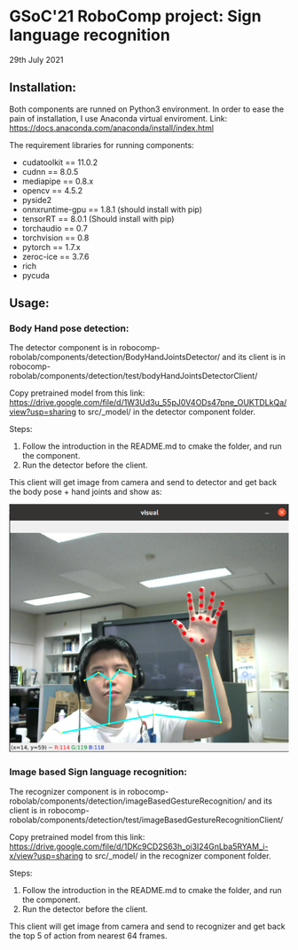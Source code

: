 # GSoC'21 RoboComp project: Sign language recognition

29th July 2021

## Installation:
Both components are runned on Python3 environment. In order to ease the pain of installation, I use Anaconda virtual enviroment. Link: https://docs.anaconda.com/anaconda/install/index.html

The requirement libraries for running components:
+ cudatoolkit == 11.0.2
+ cudnn == 8.0.5
+ mediapipe == 0.8.x
+ opencv == 4.5.2
+ pyside2 
+ onnxruntime-gpu == 1.8.1 (should install with pip)
+ tensorRT == 8.0.1 (Should install with pip)
+ torchaudio == 0.7 
+ torchvision == 0.8   
+ pytorch == 1.7.x
+ zeroc-ice == 3.7.6
+ rich 
+ pycuda


## Usage:
### Body Hand pose detection:
The detector component is in robocomp-robolab/components/detection/BodyHandJointsDetector/
and its client is in robocomp-robolab/components/detection/test/bodyHandJointsDetectorClient/

Copy pretrained model from this link: https://drive.google.com/file/d/1W3Ud3u_55pJ0V4ODs47pne_OUKTDLkQa/view?usp=sharing
to src/_model/ in the detector component folder.

Steps:
1) Follow the introduction in the README.md to cmake the folder, and run the component. 
2) Run the detector before the client.

This client will get image from camera and send to detector and get back the body pose + hand joints and show as:

![Body pose detection](images/detector.png)


### Image based Sign language recognition:
The recognizer component is in robocomp-robolab/components/detection/imageBasedGestureRecognition/
and its client is in robocomp-robolab/components/detection/test/imageBasedGestureRecognitionClient/


Copy pretrained model from this link: https://drive.google.com/file/d/1DKc9CD2S63h_oi3I24GnLba5RYAM_i-x/view?usp=sharing
to src/_model/ in the recognizer component folder.

Steps:
1) Follow the introduction in the README.md to cmake the folder, and run the component. 
2) Run the detector before the client.

This client will get image from camera and send to recognizer and get back the top 5 of action from nearest 64 frames.


